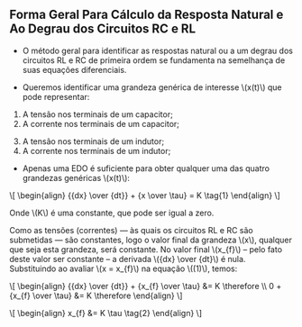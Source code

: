 ## Forma Geral Para Cálculo da Resposta Natural e Ao Degrau dos Circuitos RC e RL

<div class="small">

- O método geral para identificar as respostas natural ou a um degrau dos circuitos RL e RC de primeira ordem se fundamenta na semelhança de suas equações diferenciais. 

- Queremos identificar uma grandeza genérica de interesse \\(x(t)\\) que pode representar:

<div class="grid-50-50">

<div class="grid-element">

1. A tensão nos terminais de um capacitor;
2. A corrente nos terminais de um capacitor;

</div>

<div class="grid-element">

3. A tensão nos terminais de um indutor;
4. A corrente nos terminais de um indutor;

</div>
</div>

- Apenas uma EDO é suficiente para obter qualquer uma das quatro grandezas genéricas \\(x(t)\\):

\\[
\begin{align}
{{dx} \over {dt}} + {x \over \tau} = K \tag{1}
\end{align}
\\]

Onde \\(K\\) é uma constante, que pode ser igual a zero.

Como as tensões (correntes) — às quais os circuitos RL e RC são submetidas — são constantes, logo o valor final da grandeza \\(x\\), qualquer que seja esta grandeza, será constante. No valor final \\(x_{f}\\) – pelo fato deste valor ser constante – a derivada \\({dx} \over {dt}\\) é nula. Substituindo ao avaliar \\(x = x_{f}\\) na equação \\((1)\\), temos:

<div class="grid-50-50">

<div class="grid-element">

\\[
\begin{align}
{{dx} \over {dt}} + {x_{f} \over \tau} &= K \therefore \\\\
0 + {x_{f} \over \tau} &= K \therefore 
\end{align}
\\]

</div>
<div class="grid-element normal solidmargin">

\\[
\begin{align}
x_{f} &= K \tau \tag{2}
\end{align}
\\]

</div>

</div>

</div>
